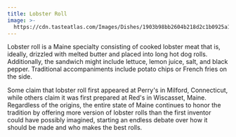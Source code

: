 ```yaml
---
title: Lobster Roll
image: >-
  https://cdn.tasteatlas.com/Images/Dishes/1903b98bb2604b218d2c1b0925a167c8.jpg?w=905&h=510
---
```


Lobster roll is a Maine specialty consisting of cooked lobster meat that is, ideally, drizzled with melted butter and placed into long hot dog rolls. Additionally, the sandwich might include lettuce, lemon juice, salt, and black pepper. Traditional accompaniments include potato chips or French fries on the side.

Some claim that lobster roll first appeared at Perry's in Milford, Connecticut, while others claim it was first prepared at Red's in Wiscasset, Maine. Regardless of the origins, the entire state of Maine continues to honor the tradition by offering more version of lobster rolls than the first inventor could have possibly imagined, starting an endless debate over how it should be made and who makes the best rolls.